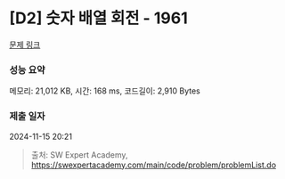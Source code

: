 # [D2] 숫자 배열 회전 - 1961 

[문제 링크](https://swexpertacademy.com/main/code/problem/problemDetail.do?contestProbId=AV5Pq-OKAVYDFAUq) 

### 성능 요약

메모리: 21,012 KB, 시간: 168 ms, 코드길이: 2,910 Bytes

### 제출 일자

2024-11-15 20:21



> 출처: SW Expert Academy, https://swexpertacademy.com/main/code/problem/problemList.do